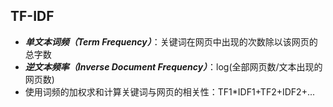 ## TF-IDF
* ***单文本词频（Term Frequency）***：关键词在网页中出现的次数除以该网页的总字数
* ***逆文本频率（Inverse Document Frequency）***：log(全部网页数/文本出现的网页数)
* 使用词频的加权求和计算关键词与网页的相关性：TF1*IDF1+TF2+IDF2+...